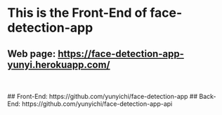 # This is the Front-End of face-detection-app

## Web page: https://face-detection-app-yunyi.herokuapp.com/

<br />
<br />
## Front-End: https://github.com/yunyichi/face-detection-app
## Back-End: https://github.com/yunyichi/face-detection-app-api
